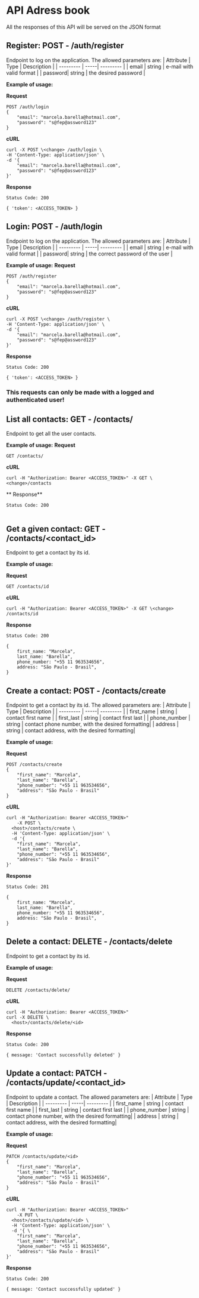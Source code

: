 # API Adress book
All the responses of this API will be served on the JSON format


## Register: POST - /auth/register
Endpoint to log on the application. The allowed parameters are:
| Attribute | Type | Description |
| --------- | -----| --------- |
| email | string | e-mail with valid format |
| password| string | the desired password |

**Example of usage:**

**Request**
``` 
POST /auth/login
{
    "email": "marcela.barella@hotmail.com",
    "password": "s@fep@assword123"
}
```

**cURL**
```
curl -X POST \<change> /auth/login \
-H 'Content-Type: application/json' \
-d '{
    "email": "marcela.barella@hotmail.com",
    "password": "s@fep@assword123"
}'
```

**Response**
```
Status Code: 200
```

```
{ 'token': <ACCESS_TOKEN> }
```


## Login: POST - /auth/login
Endpoint to log on the application. The allowed parameters are:
| Attribute | Type | Description |
| --------- | -----| --------- |
| email | string | e-mail with valid format |
| password| string | the correct password of the user |

**Example of usage:**
**Request**
``` 
POST /auth/register
{
    "email": "marcela.barella@hotmail.com",
    "password": "s@fep@assword123"
}
```

**cURL**
```
curl -X POST \<change> /auth/register \
-H 'Content-Type: application/json' \
-d '{
    "email": "marcela.barella@hotmail.com",
    "password": "s@fep@assword123"
}'
```

**Response**
```
Status Code: 200
```

```
{ 'token': <ACCESS_TOKEN> }
```

### This requests can only be made with a logged and authenticated user!

## List all contacts: GET - /contacts/
Endpoint to get all the user contacts.

**Example of usage:**
**Request**
``` 
GET /contacts/
```

**cURL**
```
curl -H "Authorization: Bearer <ACCESS_TOKEN>" -X GET \<change>/contacts
```

** Response**
```
Status Code: 200
```
```

```

## Get a given contact: GET - /contacts/<contact_id>
Endpoint to get a contact by its id.

**Example of usage:**

**Request**
``` 
GET /contacts/id
```

**cURL**
```
curl -H "Authorization: Bearer <ACCESS_TOKEN>" -X GET \<change> /contacts/id
```

**Response**
```
Status Code: 200
```
```
{
    first_name: "Marcela",
    last_name: "Barella",
    phone_number: "+55 11 963534656",
    address: "São Paulo - Brasil",
}
```

## Create a contact: POST - /contacts/create
Endpoint to get a contact by its id. The allowed parameters are:
| Attribute | Type | Description |
| --------- | -----| --------- |
| first_name | string | contact first name |
| first_last | string | contact first last |
| phone_number | string | contact phone number, with the desired formatting|
| address | string | contact address, with the desired formatting|

**Example of usage:**

**Request**
``` 
POST /contacts/create
{
    "first_name": "Marcela",
    "last_name": "Barella",
    "phone_number": "+55 11 963534656",
    "address": "São Paulo - Brasil"
}
```

**cURL**
```
curl -H "Authorization: Bearer <ACCESS_TOKEN>"
    -X POST \
  <host>/contacts/create \
  -H 'Content-Type: application/json' \
  -d '{
    "first_name": "Marcela",
    "last_name": "Barella",
    "phone_number": "+55 11 963534656",
    "address": "São Paulo - Brasil"
}'
```

**Response**
```
Status Code: 201
```
```
{
    first_name: "Marcela",
    last_name: "Barella",
    phone_number: "+55 11 963534656",
    address: "São Paulo - Brasil",
}
```

## Delete a contact: DELETE - /contacts/delete
Endpoint to get a contact by its id.

**Example of usage:**

**Request**
``` 
DELETE /contacts/delete/
```

**cURL**
```
curl -H "Authorization: Bearer <ACCESS_TOKEN>"
curl -X DELETE \
  <host>/contacts/delete/<id>
```

**Response**
```
Status Code: 200
```
```
{ message: 'Contact successfully deleted' }
```

## Update a contact: PATCH - /contacts/update/<contact_id>
Endpoint to update a contact. The allowed parameters are:
| Attribute | Type | Description |
| --------- | -----| --------- |
| first_name | string | contact first name |
| first_last | string | contact first last |
| phone_number | string | contact phone number, with the desired formatting|
| address | string | contact address, with the desired formatting|

**Example of usage:**

**Request**
``` 
PATCH /contacts/update/<id>
{
    "first_name": "Marcela",
    "last_name": "Barella",
    "phone_number": "+55 11 963534656",
    "address": "São Paulo - Brasil"
}
```

**cURL**
```
curl -H "Authorization: Bearer <ACCESS_TOKEN>"
    -X PUT \
  <host>/contacts/update/<id> \
  -H 'Content-Type: application/json' \
  -d '{ \
    "first_name": "Marcela",
    "last_name": "Barella",
    "phone_number": "+55 11 963534656",
    "address": "São Paulo - Brasil"
}'
```

**Response**
```
Status Code: 200
```
```
{ message: 'Contact successfully updated' }
```
